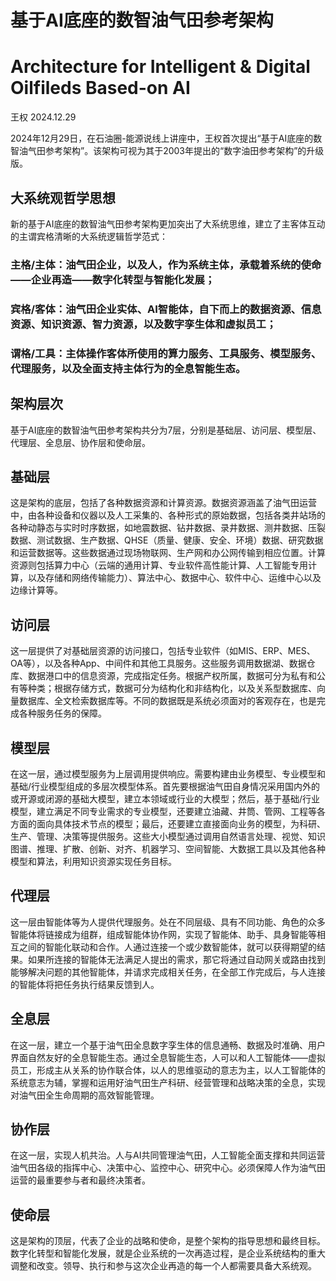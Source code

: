 # 基于AI底座的数智油气田参考架构
# Architecture for Intelligent & Digital Oilfileds Based-on AI

王权 2024.12.29

2024年12月29日，在石油圈-能源说线上讲座中，王权首次提出“基于AI底座的数智油气田参考架构”。该架构可视为其于2003年提出的“数字油田参考架构”的升级版。

## 大系统观哲学思想
新的基于AI底座的数智油气田参考架构更加突出了大系统思维，建立了主客体互动的主谓宾格清晰的大系统逻辑哲学范式：
### 主格/主体：油气田企业，以及人，作为系统主体，承载着系统的使命——企业再造——数字化转型与智能化发展；
### 宾格/客体：油气田企业实体、AI智能体，自下而上的数据资源、信息资源、知识资源、智力资源，以及数字孪生体和虚拟员工；
### 谓格/工具：主体操作客体所使用的算力服务、工具服务、模型服务、代理服务，以及全面支持主体行为的全息智能生态。



## 架构层次
基于AI底座的数智油气田参考架构共分为7层，分别是基础层、访问层、模型层、代理层、全息层、协作层和使命层。

## 基础层
这是架构的底层，包括了各种数据资源和计算资源。数据资源涵盖了油气田运营中，由各种设备和仪器以及人工采集的、各种形式的原始数据，包括各类井站场的各种动静态与实时时序数据，如地震数据、钻井数据、录井数据、测井数据、压裂数据、测试数据、生产数据、QHSE（质量、健康、安全、环境）数据、研究数据和运营数据等。这些数据通过现场物联网、生产网和办公网传输到相应位置。计算资源则包括算力中心（云端的通用计算、专业软件高性能计算、人工智能专用计算，以及存储和网络传输能力）、算法中心、数据中心、软件中心、运维中心以及边缘计算等。

## 访问层
这一层提供了对基础层资源的访问接口，包括专业软件（如MIS、ERP、MES、OA等），以及各种App、中间件和其他工具服务。这些服务调用数据湖、数据仓库、数据港口中的信息资源，完成指定任务。根据产权所属，数据可分为私有和公有等种类；根据存储方式，数据可分为结构化和非结构化，以及关系型数据库、向量数据库、全文检索数据库等。不同的数据既是系统必须面对的客观存在，也是完成各种服务任务的保障。

## 模型层
在这一层，通过模型服务为上层调用提供响应。需要构建由业务模型、专业模型和基础/行业模型组成的多层次模型体系。首先要根据油气田自身情况采用国内外的或开源或闭源的基础大模型，建立本领域或行业的大模型；然后，基于基础/行业模型，建立满足不同专业需求的专业模型，还要建立油藏、井筒、管网、工程等各方面的面向具体技术节点的模型；最后，还要建立直接面向业务的模型，为科研、生产、管理、决策等提供服务。这些大小模型通过调用自然语言处理、视觉、知识图谱、推理、扩散、创新、对齐、机器学习、空间智能、大数据工具以及其他各种模型和算法，利用知识资源实现任务目标。

## 代理层
这一层由智能体等为人提供代理服务。处在不同层级、具有不同功能、角色的众多智能体将链接成为组群，组成智能体协作网，实现了智能体、助手、具身智能等相互之间的智能化联动和合作。人通过连接一个或少数智能体，就可以获得期望的结果。如果所连接的智能体无法满足人提出的需求，那它将通过自动网关或路由找到能够解决问题的其他智能体，并请求完成相关任务，在全部工作完成后，与人连接的智能体将把任务执行结果反馈到人。

## 全息层
在这一层，建立一个基于油气田全息数字孪生体的信息通畅、数据及时准确、用户界面自然友好的全息智能生态。通过全息智能生态，人可以和人工智能体——虚拟员工，形成主从关系的协作联合体，以人的思维驱动的意志为主，以人工智能体的系统意志为辅，掌握和运用好油气田生产科研、经营管理和战略决策的全息，实现对油气田全生命周期的高效智能管理。

## 协作层
在这一层，实现人机共治。人与AI共同管理油气田，人工智能全面支撑和共同运营油气田各级的指挥中心、决策中心、监控中心、研究中心。必须保障人作为油气田运营的最重要参与者和最终决策者。

## 使命层
这是架构的顶层，代表了企业的战略和使命，是整个架构的指导思想和最终目标。数字化转型和智能化发展，就是企业系统的一次再造过程，是企业系统结构的重大调整和改变。领导、执行和参与这次企业再造的每一个人都需要具备大系统观。
